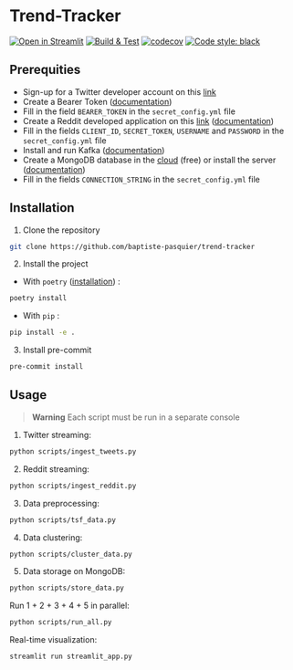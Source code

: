 # Trend-Tracker

[![Open in Streamlit](https://static.streamlit.io/badges/streamlit_badge_black_white.svg)](https://trend-tracker.streamlit.app/)
[![Build & Test](https://github.com/baptiste-pasquier/trend-tracker/actions/workflows/main.yml/badge.svg)](https://github.com/baptiste-pasquier/trend-tracker/actions/workflows/main.yml)
[![codecov](https://codecov.io/github/baptiste-pasquier/trend-tracker/branch/main/graph/badge.svg)](https://codecov.io/gh/baptiste-pasquier/trend-tracker)
[![Code style: black](https://img.shields.io/badge/code%20style-black-000000.svg)](https://github.com/psf/black)

## Prerequities

- Sign-up for a Twitter developer account on this [link](https://developer.twitter.com/en/apply-for-access)
- Create a Bearer Token ([documentation](https://developer.twitter.com/en/docs/authentication/oauth-2-0/bearer-tokens))
- Fill in the field `BEARER_TOKEN` in the `secret_config.yml` file
- Create a Reddit developed application on this [link](https://www.reddit.com/prefs/apps/) ([documentation](https://praw.readthedocs.io/en/stable/getting_started/authentication.html#password-flow))
- Fill in the fields `CLIENT_ID`, `SECRET_TOKEN`, `USERNAME` and `PASSWORD` in the `secret_config.yml` file
- Install and run Kafka ([documentation](https://kafka.apache.org/quickstart))
- Create a MongoDB database in the [cloud](https://www.mongodb.com/cloud/atlas/register) (free) or install the server ([documentation](https://www.mongodb.com/docs/manual/installation/))
- Fill in the fields `CONNECTION_STRING` in the `secret_config.yml` file

## Installation

1. Clone the repository
```bash
git clone https://github.com/baptiste-pasquier/trend-tracker
```

2. Install the project
- With `poetry` ([installation](https://python-poetry.org/docs/#installation)) :
```bash
poetry install
```
- With `pip` :
```bash
pip install -e .
```

3. Install pre-commit
```bash
pre-commit install
```

## Usage

> **Warning**
> Each script must be run in a separate console

1. Twitter streaming:
```bash
python scripts/ingest_tweets.py
```

2. Reddit streaming:
```bash
python scripts/ingest_reddit.py
```

3. Data preprocessing:
```bash
python scripts/tsf_data.py
```

4. Data clustering:
```bash
python scripts/cluster_data.py
```

5. Data storage on MongoDB:
```bash
python scripts/store_data.py
```

Run 1 + 2 + 3 + 4 + 5 in parallel:
```bash
python scripts/run_all.py
```

Real-time visualization:
```bash
streamlit run streamlit_app.py
```
